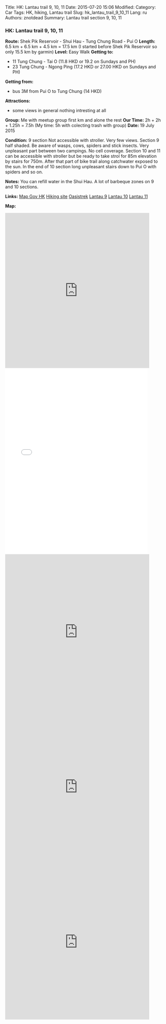 Title: HK: Lantau trail 9, 10, 11
Date: 2015-07-20 15:06
Modified: 
Category: Car
Tags: HK,  hiking,  Lantau trail
Slug: hk_lantau_trail_9_10_11
Lang: ru
Authors: znotdead
Summary: Lantau trail section 9, 10, 11

### HK: Lantau trail 9, 10, 11

**Route:** Shek Pik Reservoir - Shui Hau - Tung Chung Road - Pui O
**Length:** 6.5 km + 6.5 km + 4.5 km = 17.5 km (I started before Shek Pik Reservoir so only 15.5 km by garmin)
**Level:** Easy Walk
**Getting to:**
 - 11 Tung Chung - Tai O (11.8 HKD or 19.2 on Sundays and PH)
 - 23 Tung Chung - Ngong Ping (17.2 HKD or 27.00 HKD on Sundays and PH)

**Getting from:**
 - bus 3M from Pui O to Tung Chung (14 HKD)

**Attractions:**
 - some views in general nothing intresting at all

**Group:** Me with meetup group first km and alone the rest
**Our Time:** 2h + 2h + 1.25h = 7.5h (My time: 5h with colecting trash with group)
**Date:** 19 July 2015

**Condition:**
9 section Not accessible with stroller. Very few views. Section 9 half shaded. Be aware of wasps, cows, spiders and stick insects. Very unpleasant part between two campings. No cell coverage. Section 10 and 11 can be accessible with stroller but be ready to take strol for 85m elevation by stairs for 750m. After that part of bike trail along catchwater exposed to the sun. In the end of 10 section long unpleasant stairs down to Pui O with spiders and so on.

**Notes:**
You can refill water in the Shui Hau. A lot of barbeque zones on 9 and 10 sections.

**Links:**
[Map Gov HK](http://www2.map.gov.hk/gih3/view/index.jsp)
[Hiking site](http://hiking.gov.hk/eng)
[Oasistrek](http://www.oasistrek.com)
[Lantau 9](http://hiking.gov.hk/eng/longtrail/ltrail/ltrail/ltrail09.htm)
[Lantau 10](http://hiking.gov.hk/eng/longtrail/ltrail/ltrail/ltrail10.htm)
[Lantau 11](http://hiking.gov.hk/eng/longtrail/ltrail/ltrail/ltrail11.htm)

**Map:**
<iframe src='https://connect.garmin.com/activity/embed/837526013' width='465' height='500' frameborder='0'></iframe>
<iframe width='460' height='600' frameborder='0' src='//connect.garmin.com/course/embed/9998587'></iframe>
<iframe src='https://connect.garmin.com/activity/embed/837526288' width='465' height='500' frameborder='0'></iframe>
<iframe src='https://connect.garmin.com/activity/embed/837526713' width='465' height='500' frameborder='0'></iframe>
<iframe src='https://connect.garmin.com/activity/embed/823770816' width='465' height='500' frameborder='0'></iframe>